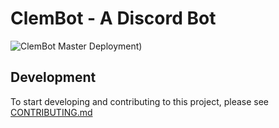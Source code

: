 ClemBot - A Discord Bot
=======================

![ClemBot Master Deployment](https://github.com/ClemsonCPSC-Discord/ClemBot/workflows/ClemBot%20Master%20Deployment/badge.svg?branch=master))

## Development
To start developing and contributing to this project, please see [CONTRIBUTING.md](CONTRIBUTING.md)
